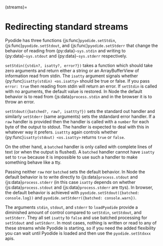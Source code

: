 (streams)=

# Redirecting standard streams

Pyodide has three functions {js:func}`pyodide.setStdin`,
{js:func}`pyodide.setStdout`, and {js:func}`pyodide.setStderr` that change the
behavior of reading from {py:data}`~sys.stdin` and writing to {py:data}`~sys.stdout` and
{py:data}`~sys.stderr` respectively.

`setStdin({stdin?, isatty?, error?})` takes a function which should take zero
arguments and return either a string or an ArrayBufferView of information read
from stdin. The `isatty` argument signals whether {py:func}`isatty(stdin) <os.isatty>` should be true
or false. If you pass `error: true` then reading from stdin will return an
error. If `setStdin` is called with no arguments, the default value is restored.
In Node the default behavior is to read from {js:data}`process.stdin` and in the browser
it is to throw an error.

`setStdout({batched?, raw?, isattty?})` sets the standard out handler and
similarly `setStderr` (same arguments) sets the stdandard error handler. If a
`raw` handler is provided then the handler is called with a `number` for each
byte of the output to stdout. The handler is expected to deal with this in
whatever way it prefers. `isattty` again controls whether {py:func}`isatty(stdout) <os.isatty>`
returns `true` or `false`.

On the other hand, a `batched` handler is only called with complete lines of
text (or when the output is flushed). A `batched` handler cannot have `isatty`
set to `true` because it is impossible to use such a handler to make something
behave like a tty.

Passing neither `raw` nor `batched` sets the default behavior. In Node the
default behavior is to write directly to {js:data}`process.stdout` and
{js:data}`process.stderr` (in this case `isatty` depends on whether
{js:data}`process.stdout` and {js:data}`process.stderr` are ttys). In browser,
the default behavior is achieved with `pyodide.setStdout({batched: console.log})`
and `pyodide.setStderr({batched: console.warn})`.

The arguments `stdin`, `stdout`, and `stderr` to `loadPyodide` provide a
diminished amount of control compared to `setStdin`, `setStdout`, and
`setStderr`. They all set `isatty` to `false` and use batched processing for
`setStdout` and `setStderr`. In most cases, nothing is written or read to any of
these streams while Pyodide is starting, so if you need the added flexibility
you can wait until Pyodide is loaded and then use the `pyodide.setStdxxx` apis.
